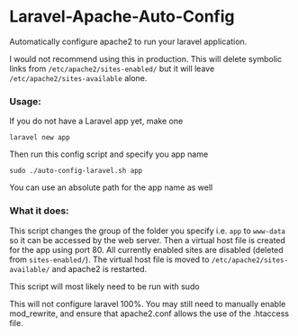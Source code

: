 # Laravel-Apache-Auto-Config
Automatically configure apache2 to run your laravel application.

I would not recommend using this in production.  This will delete symbolic links from ``/etc/apache2/sites-enabled/`` but it will leave ``/etc/apache2/sites-available`` alone.

### Usage:
If you do not have a Laravel app yet, make one
```
laravel new app
```
Then run this config script and specify you app name
```
sudo ./auto-config-laravel.sh app
```
You can use an absolute path for the app name as well

### What it does:
This script changes the group of the folder you specify i.e. ``app`` to ``www-data`` so it can be accessed by the web server.
Then a virtual host file is created for the app using port 80.  All currently enabled sites are disabled (deleted from ``sites-enabled/``).  The virtual host file is moved to ``/etc/apache2/sites-available/`` and apache2 is restarted.

This script will most likely need to be run with sudo




This will not configure laravel 100%.  You may still need to manually enable mod_rewrite, and ensure that apache2.conf allows the use of the .htaccess file. 
